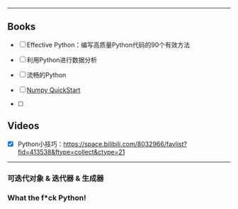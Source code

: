 

------



## Books

- [ ] Effective Python：编写高质量Python代码的90个有效方法

- [ ] 利用Python进行数据分析

- [ ] 流畅的Python

- [ ] [Numpy QuickStart](https://numpy.org/doc/stable/user/quickstart.html)

- [ ] 



## Videos

- [x] Python小技巧：https://space.bilibili.com/8032966/favlist?fid=413538&ftype=collect&ctype=21





------





### 可迭代对象 & 迭代器 & 生成器





### What the f*ck Python!